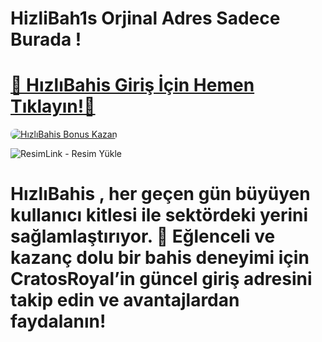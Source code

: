 # HizliBah1s Orjinal Adres Sadece Burada !

# <a href="https://cutt.ly/HizliLink" title="HızlıBahis Giriş Adresi">🔗 HızlıBahis Giriş İçin Hemen Tıklayın!🔗</a>

<a href="https://cutt.ly/HizliLink" title="HızlıBahis Bonus Fırsatları">
    <img src="https://i.ibb.co/5K7Ks6w/zzzz3.gif" alt="HızlıBahis Bonus Kazan" style="max-width:100%; height:auto; border-radius:8px;">
</a>
<div class="description">

<img src="" title="ResimLink - Resim Yükle" alt="ResimLink - Resim Yükle"></a>
 
# <p>HızlıBahis , her geçen gün büyüyen kullanıcı kitlesi ile sektördeki yerini sağlamlaştırıyor. 🌟 Eğlenceli ve kazanç dolu bir bahis deneyimi için CratosRoyal’in güncel giriş adresini takip edin ve avantajlardan faydalanın!</p>
